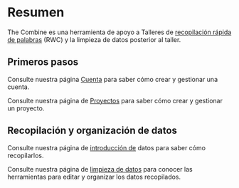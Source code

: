 # Resumen

The Combine es una herramienta de apoyo a Talleres de
[recopilación rápida de palabras](https://www.sil.org/enterprise-news/rapid-word-collection-updated-approach-dictionary-creation)
(RWC) y la limpieza de datos posterior al taller.

## Primeros pasos

Consulte nuestra página [Cuenta](account.md) para saber cómo crear y gestionar una cuenta.

Consulte nuestra página de [Proyectos](project.md) para saber cómo crear y gestionar un proyecto.

## Recopilación y organización de datos

Consulte nuestra página de [introducción de](dataEntry.md) datos para saber cómo recopilarlos.

Consulte nuestra página de [limpieza de datos](goals.md) para conocer las herramientas para editar y organizar los datos
recopilados.
